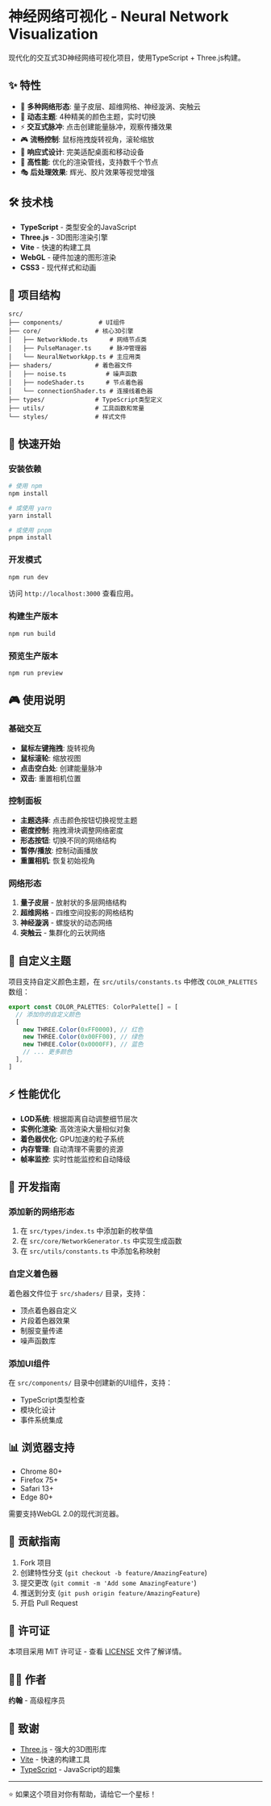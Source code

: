 # 神经网络可视化 - Neural Network Visualization

现代化的交互式3D神经网络可视化项目，使用TypeScript + Three.js构建。

## ✨ 特性

- 🧠 **多种网络形态**: 量子皮层、超维网格、神经漩涡、突触云
- 🎨 **动态主题**: 4种精美的颜色主题，实时切换
- ⚡ **交互式脉冲**: 点击创建能量脉冲，观察传播效果
- 🎮 **流畅控制**: 鼠标拖拽旋转视角，滚轮缩放
- 📱 **响应式设计**: 完美适配桌面和移动设备
- 🚀 **高性能**: 优化的渲染管线，支持数千个节点
- 🎭 **后处理效果**: 辉光、胶片效果等视觉增强

## 🛠️ 技术栈

- **TypeScript** - 类型安全的JavaScript
- **Three.js** - 3D图形渲染引擎
- **Vite** - 快速的构建工具
- **WebGL** - 硬件加速的图形渲染
- **CSS3** - 现代样式和动画

## 📁 项目结构

```
src/
├── components/          # UI组件
├── core/               # 核心3D引擎
│   ├── NetworkNode.ts      # 网络节点类
│   ├── PulseManager.ts     # 脉冲管理器
│   └── NeuralNetworkApp.ts # 主应用类
├── shaders/            # 着色器文件
│   ├── noise.ts           # 噪声函数
│   ├── nodeShader.ts      # 节点着色器
│   └── connectionShader.ts # 连接线着色器
├── types/              # TypeScript类型定义
├── utils/              # 工具函数和常量
└── styles/             # 样式文件
```

## 🚀 快速开始

### 安装依赖

```bash
# 使用 npm
npm install

# 或使用 yarn
yarn install

# 或使用 pnpm
pnpm install
```

### 开发模式

```bash
npm run dev
```

访问 `http://localhost:3000` 查看应用。

### 构建生产版本

```bash
npm run build
```

### 预览生产版本

```bash
npm run preview
```

## 🎮 使用说明

### 基础交互

- **鼠标左键拖拽**: 旋转视角
- **鼠标滚轮**: 缩放视图
- **点击空白处**: 创建能量脉冲
- **双击**: 重置相机位置

### 控制面板

- **主题选择**: 点击颜色按钮切换视觉主题
- **密度控制**: 拖拽滑块调整网络密度
- **形态按钮**: 切换不同的网络结构
- **暂停/播放**: 控制动画播放
- **重置相机**: 恢复初始视角

### 网络形态

1. **量子皮层** - 放射状的多层网络结构
2. **超维网格** - 四维空间投影的网格结构
3. **神经漩涡** - 螺旋状的动态网络
4. **突触云** - 集群化的云状网络

## 🎨 自定义主题

项目支持自定义颜色主题，在 `src/utils/constants.ts` 中修改 `COLOR_PALETTES` 数组：

```typescript
export const COLOR_PALETTES: ColorPalette[] = [
  // 添加你的自定义颜色
  [
    new THREE.Color(0xFF0000), // 红色
    new THREE.Color(0x00FF00), // 绿色
    new THREE.Color(0x0000FF), // 蓝色
    // ... 更多颜色
  ],
]
```

## ⚡ 性能优化

- **LOD系统**: 根据距离自动调整细节层次
- **实例化渲染**: 高效渲染大量相似对象
- **着色器优化**: GPU加速的粒子系统
- **内存管理**: 自动清理不需要的资源
- **帧率监控**: 实时性能监控和自动降级

## 🔧 开发指南

### 添加新的网络形态

1. 在 `src/types/index.ts` 中添加新的枚举值
2. 在 `src/core/NetworkGenerator.ts` 中实现生成函数
3. 在 `src/utils/constants.ts` 中添加名称映射

### 自定义着色器

着色器文件位于 `src/shaders/` 目录，支持：
- 顶点着色器自定义
- 片段着色器效果
- 制服变量传递
- 噪声函数库

### 添加UI组件

在 `src/components/` 目录中创建新的UI组件，支持：
- TypeScript类型检查
- 模块化设计
- 事件系统集成

## 📊 浏览器支持

- Chrome 80+
- Firefox 75+
- Safari 13+
- Edge 80+

需要支持WebGL 2.0的现代浏览器。

## 🤝 贡献指南

1. Fork 项目
2. 创建特性分支 (`git checkout -b feature/AmazingFeature`)
3. 提交更改 (`git commit -m 'Add some AmazingFeature'`)
4. 推送到分支 (`git push origin feature/AmazingFeature`)
5. 开启 Pull Request

## 📄 许可证

本项目采用 MIT 许可证 - 查看 [LICENSE](LICENSE) 文件了解详情。

## 👨‍💻 作者

**约翰** - 高级程序员

## 🙏 致谢

- [Three.js](https://threejs.org/) - 强大的3D图形库
- [Vite](https://vitejs.dev/) - 快速的构建工具
- [TypeScript](https://www.typescriptlang.org/) - JavaScript的超集

---

⭐ 如果这个项目对你有帮助，请给它一个星标！
